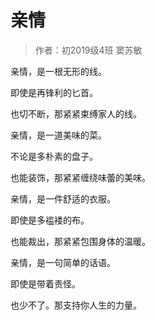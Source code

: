 # 亲情

> 作者：初2019级4班 窦苏敏

亲情，是一根无形的线。

即使是再锋利的匕首。

也切不断，那紧紧束缚家人的线。

亲情，是一道美味的菜。

不论是多朴素的盘子。

也能装饰，那紧紧缠绕味蕾的美味。

亲情，是一件舒适的衣服。

即使是多褴褛的布。

也能裁出，那紧紧包围身体的温暖。

亲情，是一句简单的话语。

即使是带着责怪。

也少不了。那支持你人生的力量。
